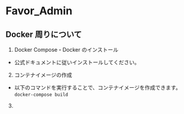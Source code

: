 # Favor_Admin

## Docker 周りについて

1. Docker Compose・Docker のインストール

- 公式ドキュメントに従いインストールしてください。

2. コンテナイメージの作成

- 以下のコマンドを実行することで、コンテナイメージを作成できます。
  `docker-compose build`

3.
